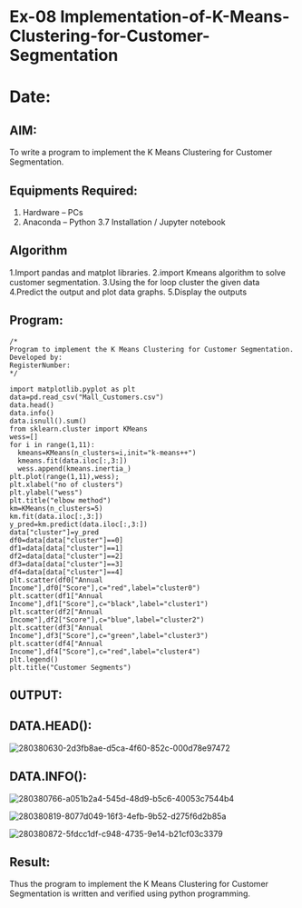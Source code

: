 # Ex-08 Implementation-of-K-Means-Clustering-for-Customer-Segmentation
# Date:

## AIM:
To write a program to implement the K Means Clustering for Customer Segmentation.

## Equipments Required:
1. Hardware – PCs
2. Anaconda – Python 3.7 Installation / Jupyter notebook

## Algorithm
 1.Import pandas and matplot libraries.
2.import Kmeans algorithm to solve customer segmentation.
3.Using the for loop cluster the given data
4.Predict the output and plot data graphs.
5.Display the outputs 

## Program:
```
/*
Program to implement the K Means Clustering for Customer Segmentation.
Developed by: 
RegisterNumber:  
*/
```
```
import matplotlib.pyplot as plt
data=pd.read_csv("Mall_Customers.csv")
data.head()
data.info()
data.isnull().sum()
from sklearn.cluster import KMeans
wess=[]
for i in range(1,11):
  kmeans=KMeans(n_clusters=i,init="k-means++")
  kmeans.fit(data.iloc[:,3:])
  wess.append(kmeans.inertia_)
plt.plot(range(1,11),wess);
plt.xlabel("no of clusters")
plt.ylabel("wess")
plt.title("elbow method")
km=KMeans(n_clusters=5)
km.fit(data.iloc[:,3:])
y_pred=km.predict(data.iloc[:,3:])
data["cluster"]=y_pred
df0=data[data["cluster"]==0]
df1=data[data["cluster"]==1]
df2=data[data["cluster"]==2]
df3=data[data["cluster"]==3]
df4=data[data["cluster"]==4]
plt.scatter(df0["Annual Income"],df0["Score"],c="red",label="cluster0")
plt.scatter(df1["Annual Income"],df1["Score"],c="black",label="cluster1")
plt.scatter(df2["Annual Income"],df2["Score"],c="blue",label="cluster2")
plt.scatter(df3["Annual Income"],df3["Score"],c="green",label="cluster3")
plt.scatter(df4["Annual Income"],df4["Score"],c="red",label="cluster4")
plt.legend()
plt.title("Customer Segments")
```
## 0UTPUT:

## DATA.HEAD():


![280380630-2d3fb8ae-d5ca-4f60-852c-000d78e97472](https://github.com/SubashiniSenniappan/Implementation-of-K-Means-Clustering-for-Customer-Segmentation/assets/119404951/4056f83a-91fb-4bf4-bab1-417479838457)

## DATA.INFO():

![280380766-a051b2a4-545d-48d9-b5c6-40053c7544b4](https://github.com/SubashiniSenniappan/Implementation-of-K-Means-Clustering-for-Customer-Segmentation/assets/119404951/a2770fb5-bc73-49eb-acbb-99a3eb1e4870)


![280380819-8077d049-16f3-4efb-9b52-d275f6d2b85a](https://github.com/SubashiniSenniappan/Implementation-of-K-Means-Clustering-for-Customer-Segmentation/assets/119404951/b84a80bf-372c-447c-b71d-ecf783113cf9)


![280380872-5fdcc1df-c948-4735-9e14-b21cf03c3379](https://github.com/SubashiniSenniappan/Implementation-of-K-Means-Clustering-for-Customer-Segmentation/assets/119404951/1187a3d7-5c31-4bda-9e53-a5d3dbc279b4)



## Result:
Thus the program to implement the K Means Clustering for Customer Segmentation is written and verified using python programming.
